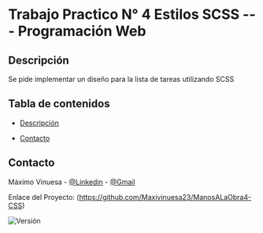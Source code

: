 # Trabajo Practico N° 4 Estilos SCSS --- Programación Web


## Descripción
Se pide implementar un diseño para la lista de tareas utilizando SCSS

## Tabla de contenidos

- [Descripción](#descripción)

- [Contacto](#contacto)

## Contacto

Máximo Vinuesa - [@Linkedin](https://www.linkedin.com/in/maximo-vinuesa/) - [@Gmail](maxivinuesa23@gmail.com)

Enlace del Proyecto: (https://github.com/Maxivinuesa23/ManosALaObra4-CSS)


![Versión](https://img.shields.io/badge/version-1.1.0-blue.svg)

